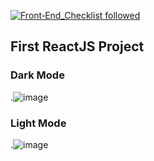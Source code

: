 [![Front‑End_Checklist followed](https://img.shields.io/badge/Front‑End_Checklist-followed-brightgreen.svg)](https://github.com/thedaviddias/Front-End-Checklist/)


## First ReactJS Project

### Dark Mode

.![image](https://user-images.githubusercontent.com/95668340/210079757-df06914c-31c0-43f0-8c8b-a401a74654bb.png)





### Light Mode

.![image](https://user-images.githubusercontent.com/95668340/210079780-1f591367-6603-4de1-9cd6-6c6b5d85efdd.png)
